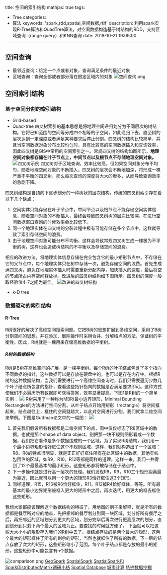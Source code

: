 title: 空间的索引结构
mathjax: true
tags:
  - Tree
categories:
  - 算法
keywords: 'spark,rdd,spatial,空间数据,r树'
description: 利用spark实现R-Tree算法和QuadTree算法，对空间数据构造基于树结构的RDD，支持区域查询（range query）和KNN查询
date: 2018-10-21 19:09:00
---
## 空间查询
 - 最邻近查询：给定一个点或者对象，查询满足条件的最近对象
 - 区域查询：查询全部或者部分落在限定区域内的对象
 ![空间查询.png](https://upload-images.jianshu.io/upload_images/2268630-a855e550029edfd9.png?imageMogr2/auto-orient/strip%7CimageView2/2/w/1240)

## 空间索引结构
### 基于空间分割的索引结构
 - Grid-based
 - Quad-tree
 四叉树索引的基本思想是将地理空间递归划分为不同层次的树结构。它将已知范围的空间等分成四个相等的子空间，如此递归下去，直至树的层次达到一定深度或者满足某种要求后停止分割。四叉树的结构比较简单，并且当空间数据对象分布比较均匀时，具有比较高的空间数据插入和查询效率，因此四叉树是GIS中常用的空间索引之一。常规四叉树的结构如图所示，**地理空间对象都存储在叶子节点上，中间节点以及根节点不存储地理空间对象。**
![四叉树示例](https://img-blog.csdn.net/20131005154434687?watermark/2/text/aHR0cDovL2Jsb2cuY3Nkbi5uZXQvemhvdXh1Z3VhbmcyMzY=/font/5a6L5L2T/fontsize/400/fill/I0JBQkFCMA==/dissolve/70/gravity/SouthEast)
四叉树对于区域查询，效率比较高。但如果空间对象分布不均匀，随着地理空间对象的不断插入，四叉树的层次会不断地加深，将形成一棵严重不平衡的四叉树，那么每次查询的深度将大大的增多，从而导致查询效率的急剧下降。

 四叉树结构是自顶向下逐步划分的一种树状的层次结构。传统的四叉树索引存在着以下几个缺点：
1. 空间实体只能存储在叶子节点中，中间节点以及根节点不能存储空间实体信息，随着空间对象的不断插入，最终会导致四叉树树的层次比较深，在进行空间数据窗口查询的时候效率会比较低下。
2. 同一个地理实体在四叉树的分裂过程中极有可能存储在多个节点中，这样就导致了索引存储空间的浪费。
3. 由于地理空间对象可能分布不均衡，这样会导致常规四叉树生成一棵极为不平衡的树，这样也会造成树结构的不平衡以及存储空间的浪费。
 
 相应的改进方法，将地理实体信息存储在完全包含它的最小矩形节点中，不存储在它的父节点中，每个地理实体只在树中存储一次，避免存储空间的浪费。首先生成满四叉树，避免在地理实体插入时需要重新分配内存，加快插入的速度，最后将空的节点所占内存空间释放掉。改进后的四叉树结构如下图所示。四叉树的深度一般取经验值4-7之间为最佳。
![改进的四叉树结构](https://img-blog.csdn.net/20131005154459171?watermark/2/text/aHR0cDovL2Jsb2cuY3Nkbi5uZXQvemhvdXh1Z3VhbmcyMzY=/font/5a6L5L2T/fontsize/400/fill/I0JBQkFCMA==/dissolve/70/gravity/SouthEast)
 - k-D tree
 
### 数据驱动的索引结构
#### R-Tree
R树很好的解决了高维空间搜索问题。它把B树的思想扩展到多维空间，采用了B树分割空间的思想，并在添加、删除操作时采用合并、分解结点的方法，保证树的平衡性。因此，R树就是一棵用来存储高维数据的平衡树。

##### R树的数据结构
R树是B树在高维空间的扩展，是一棵平衡树。每个R树的叶子结点包含了多个指向不同数据的指针，这些数据可以是存放在硬盘中的，也可以是存在内存中。根据R树的这种数据结构，当我们需要进行一个高维空间查询时，我们只需要遍历少数几个叶子结点所包含的指针，查看这些指针指向的数据是否满足要求即可。这种方式使我们不必遍历所有数据即可获得答案，效率显著提高。下图1是R树的一个简单实例：
![](https://upload-images.jianshu.io/upload_images/2268630-845a761c8c658f11.jpg?imageMogr2/auto-orient/strip%7CimageView2/2/w/1240)
R树采用了一种称为MBR(最小边界矩形，Minimal Bounding Rectangle)的方法进行空间分割。从叶子结点开始用矩形（rectangle）将空间框起来，结点越往上，框住的空间就越大，以此对空间进行分割。我们就拿二维空间来举例。下图是Guttman论文中的一幅图：
![](https://upload-images.jianshu.io/upload_images/2268630-38badcd393f28dcf.jpg?imageMogr2/auto-orient/strip%7CimageView2/2/w/1240)
1. 首先我们假设所有数据都是二维空间下的点，图中仅仅标志了R8区域中的数据，也就是那个shape of data object。别把那一块不规则图形看成一个数据，我们把它看作是多个数据围成的一个区域。为了实现R树结构，我们用一个最小边界矩形恰好框住这个不规则区域，这样，我们就构造出了一个区域：R8。R8的特点很明显，就是正正好好框住所有在此区域中的数据。其他实线包围住的区域，如R9，R10，R12等都是同样的道理。这样一来，我们一共得到了12个最最基本的最小矩形。这些矩形都将被存储在子结点中。
2. 下一步操作就是进行高一层次的处理。我们发现R8，R9，R10三个矩形距离最为靠近，因此就可以用一个更大的矩形R3恰好框住这3个矩形。
3. 同样道理，R15，R16被R6恰好框住，R11，R12被R4恰好框住，等等。所有最基本的最小边界矩形被框入更大的矩形中之后，再次迭代，用更大的框去框住这些矩形。

我想大家都应该理解这个数据结构的特征了。用地图的例子来解释，就是所有的数据都是餐厅所对应的地点，先把相邻的餐厅划分到同一块区域，划分好所有餐厅之后，再把邻近的区域划分到更大的区域，划分完毕后再次进行更高层次的划分，直到划分到只剩下两个最大的区域为止。要查找的时候就方便了。
下面就可以把这些大大小小的矩形存入我们的R树中去了。根结点存放的是两个最大的矩形，这两个最大的矩形框住了所有的剩余的矩形，当然也就框住了所有的数据。下一层的结点存放了次大的矩形，这些矩形缩小了范围。每个叶子结点都是存放的最小的矩形，这些矩形中可能包含有n个数据。

![comparison.png](https://upload-images.jianshu.io/upload_images/2268630-b3a6832de273974b.png?imageMogr2/auto-orient/strip%7CimageView2/2/w/1240)
[GeoSpark](http://datasystemslab.github.io/GeoSpark/)
[SpatialSpark](https://github.com/MopheiOK/SpatialSpark)
[SpatialSpark和SparkDistributedMatrix调研小结](https://blog.csdn.net/noshandow/article/details/51462101)
[Spatial Database](https://en.wikipedia.org/wiki/Spatial_database)
[城市计算](https://www.microsoft.com/en-us/research/project/%E5%9F%8E%E5%B8%82%E8%AE%A1%E7%AE%97/)
[轨迹数据挖掘](https://www.microsoft.com/en-us/research/project/trajectory-data-mining/)